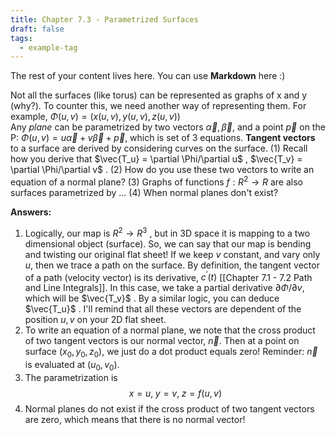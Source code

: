 ```yaml
---
title: Chapter 7.3 - Parametrized Surfaces
draft: false
tags:
  - example-tag
---
```

 
The rest of your content lives here. You can use **Markdown** here :)

Not all the surfaces (like torus) can be represented as graphs of x and y (why?). To counter this, we need another way of representing them. For example, $\Phi(u,v) = (x(u,v), y(u,v), z(u,v))$  
Any *plane* can be parametrized by two vectors $\vec{\alpha}, \vec{\beta}$, and a point $\vec{p}$  on the P:
$\Phi(u,v) = u \vec{\alpha}+ v\vec{\beta} + \vec{p}$, which is set of 3 equations.
**Tangent vectors** to a surface are derived by considering curves on the surface. (1) Recall how you derive that $\vec{T_u} = \partial \Phi/\partial u$ , $\vec{T_v} = \partial \Phi/\partial v$ . (2) How do you use these two vectors to write an equation of a normal plane? (3) Graphs of functions $f: R^2 \rightarrow R$ are also surfaces parametrized by ... (4) When normal planes don't exist?


**Answers:**
1) Logically, our map is  $R^2\rightarrow R^3$ , but in 3D space it is mapping to a two dimensional object (surface). So, we can say that our map is bending and twisting our original flat sheet! If we keep $v$ constant, and vary only $u$, then we trace a path on the surface. By definition, the tangent vector of a path (velocity vector) is its derivative, $c^{'}(t)$ [[Chapter 7.1 - 7.2 Path and Line Integrals]]. In this case, we take a partial derivative $\partial \Phi/ \partial v$, which will be $\vec{T_v}$ . By a similar logic, you can deduce $\vec{T_u}$ . I'll remind that all these vectors are dependent of the position $u, v$ on your 2D flat sheet.
2) To write an equation of a normal plane, we note that the cross product of two tangent vectors is our normal vector, $\vec{n}$. Then at a point on surface $(x_0, y_0, z_0)$, we just do a dot product equals zero! Reminder: $\vec{n}$ is evaluated at $(u_0, v_0)$. 
3) The parametrization is $$x = u, \; y = v, \; z = f(u,v)$$
4) Normal planes do not exist if the cross product of two tangent vectors are zero, which means that there is no normal vector!
